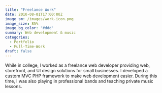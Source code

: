 ```yaml
---
title: "Freelance Work"
date: 2010-08-01T17:00:00Z
image_sm: /images/work-icon.png
image_size: 85%
image_bg_color: "#ddd"
summary: Web development & music
categories: 
  - Portfolio
  - Full-Time-Work
draft: false
---
```


While in college, I worked as a freelance web developer providing web, storefront, and UI design solutions for small businesses. I developed a custom MVC PHP framework to make web development easier. During this time, I was also playing in professional bands and teaching private music lessons.
